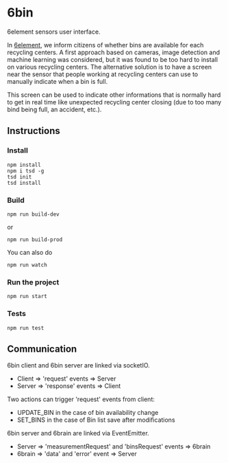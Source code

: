 # 6bin

6element sensors user interface.

In [6element](https://github.com/anthill/6element), we inform citizens of whether bins are available for each recycling centers. A first approach based on cameras, image detection and machine learning was considered, but it was found to be too hard to install on various recycling centers. The alternative solution is to have a screen near the sensor that people working at recycling centers can use to manually indicate when a bin is full.

This screen can be used to indicate other informations that is normally hard to get in real time like unexpected recycling center closing (due to too many bind being full, an accident, etc.).

## Instructions

### Install
```
npm install
npm i tsd -g
tsd init
tsd install
```

### Build
```
npm run build-dev
```
or
```
npm run build-prod
```

You can also do
```
npm run watch
```

### Run the project
```
npm run start
```

### Tests
```
npm run test
```

## Communication

6bin client and 6bin server are linked via socketIO.
- Client => 'request' events => Server
- Server => 'response' events => Client

Two actions can trigger 'request' events from client:
- UPDATE_BIN in the case of bin availability change
- SET_BINS in the case of Bin list save after modifications

6bin server and 6brain are linked via EventEmitter.
- Server => 'measurementRequest' and 'binsRequest' events => 6brain
- 6brain => 'data' and 'error' event => Server 



